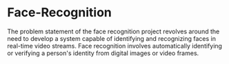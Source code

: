 # Face-Recognition
The problem statement of the face recognition project revolves around the need to develop a system capable of identifying and recognizing faces in real-time video streams. Face recognition involves automatically identifying or verifying a person's identity from digital images or video frames. 
